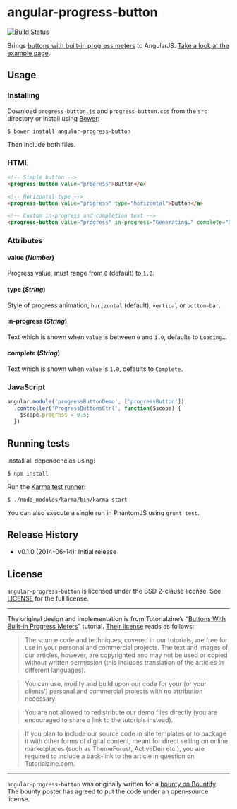# angular-progress-button

[![Build Status](http://img.shields.io/travis/SonicHedgehog/angular-progress-button/develop.svg)](https://travis-ci.org/SonicHedgehog/angular-progress-button)

Brings [buttons with built-in progress meters](http://tutorialzine.com/2013/10/buttons-built-in-progress-meters/)
to AngularJS. [Take a look at the example page](http://sonichedgehog.github.io/angular-progress-button/example).

## Usage

### Installing

Download `progress-button.js` and `progress-button.css` from the `src` directory or install using [Bower](http://bower.io):

```shell
$ bower install angular-progress-button
```

Then include both files.

### HTML

```html
<!-- Simple button -->
<progress-button value="progress">Button</a>

<!-- Horizontal type -->
<progress-button value="progress" type="horizontal">Button</a>

<!-- Custom in-progress and completion text -->
<progress-button value="progress" in-progress="Generating…" complete="Download">Generate</a>
```

### Attributes

#### value (*Number*)

Progress value, must range from `0` (default) to `1.0`.

#### type (*String*)

Style of progress animation, `horizontal` (default), `vertical` or `bottom-bar`.

#### in-progress (*String*)

Text which is shown when `value` is between `0` and `1.0`, defaults to `Loading…`.

#### complete (*String*)

Text which is shown when `value` is `1.0`, defaults to `Complete.`

### JavaScript

```js
angular.module('progressButtonDemo', ['progressButton'])
  .controller('ProgressButtonsCtrl', function($scope) {
    $scope.progress = 0.5;
  })
```

## Running tests

Install all dependencies using:

```shell
$ npm install
```

Run the [Karma test runner](http://karma-runner.github.io):

```shell
$ ./node_modules/karma/bin/karma start
```

You can also execute a single run in PhantomJS using `grunt test`.

## Release History

- v0.1.0 (2014-06-14): Initial release

## License

`angular-progress-button` is licensed under the BSD 2-clause license. See [LICENSE](./LICENSE) for the full license.

---

The original design and implementation is from Tutorialzine’s “[Buttons With Built-in Progress Meters](http://tutorialzine.com/2013/10/buttons-built-in-progress-meters/)” tutorial. [Their license](http://tutorialzine.com/license/) reads as follows:

> The source code and techniques, covered in our tutorials, are free for use in your personal and commercial projects. The text and images of our articles, however, are copyrighted and may not be used or copied without written permission (this includes translation of the articles in different languages).

> You can use, modify and build upon our code for your (or your clients’) personal and commercial projects with no attribution necessary.

> You are not allowed to redistribute our demo files directly (you are encouraged to share a link to the tutorials instead).

> If you plan to include our source code in site templates or to package it with other forms of digital content, meant for direct selling on online marketplaces (such as ThemeForest, ActiveDen etc.), you are required to include a back-link to the article in question on Tutorialzine.com.

---

`angular-progress-button` was originally written for a [bounty on Bountify](https://bountify.co/turn-this-jquery-into-a-angular-directive). The bounty poster has agreed to put the code under an open-source license.

